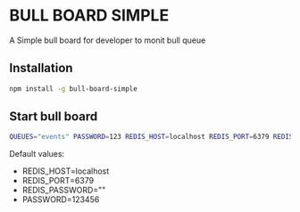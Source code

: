 # BULL BOARD SIMPLE

A Simple bull board for developer to monit bull queue

## Installation

```bash
npm install -g bull-board-simple
```

## Start bull board


```bash
QUEUES="events" PASSWORD=123 REDIS_HOST=localhost REDIS_PORT=6379 REDIS_PASSWORD="" bull-board-simple
```

Default values:
- REDIS_HOST=localhost 
- REDIS_PORT=6379
- REDIS_PASSWORD=""
- PASSWORD=123456